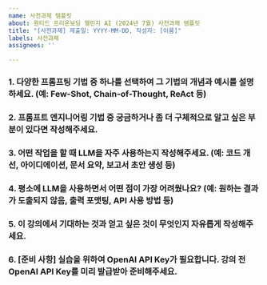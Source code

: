 ```yaml
---
name: 사전과제 템플릿
about: 원티드 프리온보딩 챌린지 AI (2024년 7월) 사전과제 템플릿
title: "[사전과제] 제출일: YYYY-MM-DD, 작성자: [이름]"
labels: 사전과제
assignees: ''

---
```


### 1. 다양한 프롬프팅 기법 중 하나를 선택하여 그 기법의 개념과 예시를 설명하세요. (예: Few-Shot, Chain-of-Thought, ReAct 등)

### 2. 프롬프트 엔지니어링 기법 중 궁금하거나 좀 더 구체적으로 알고 싶은 부분이 있다면 작성해주세요.

### 3. 어떤 작업을 할 때 LLM을 자주 사용하는지 작성해주세요. (예: 코드 개선, 아이디에이션, 문서 요약, 보고서 초안 생성 등) 

### 4. 평소에 LLM을 사용하면서 어떤 점이 가장 어려웠나요? (예: 원하는 결과가 도출되지 않음, 출력 포맷팅, API 사용 방법 등)

### 5. 이 강의에서 기대하는 것과 얻고 싶은 것이 무엇인지 자유롭게 작성해주세요. 

### 6. [준비 사항] 실습을 위하여 OpenAI API Key가 필요합니다. 강의 전 OpenAI API Key를 미리 발급받아 준비해주세요.
